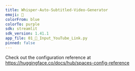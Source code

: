 ```yaml
---
title: Whisper-Auto-Subtitled-Video-Generator
emoji: 🎥
colorFrom: blue
colorTo: purple
sdk: streamlit
sdk_version: 1.41.1
app_file: 01_🎥_Input_YouTube_Link.py
pinned: false
---
```


Check out the configuration reference at https://huggingface.co/docs/hub/spaces-config-reference